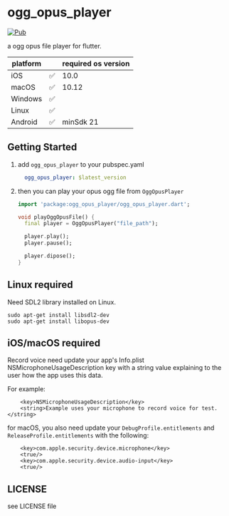 # ogg_opus_player

[![Pub](https://img.shields.io/pub/v/ogg_opus_player.svg)](https://pub.dev/packages/ogg_opus_player)

a ogg opus file player for flutter.

| platform |       | required os version |
|----------|-------|---------------------|
| iOS      | ✅     | 10.0                |
| macOS    | ✅     | 10.12               |
| Windows  | ✅     |                     |
| Linux    | ✅     |                     |
| Android  | ✅     | minSdk 21           |

## Getting Started

1. add `ogg_opus_player` to your pubspec.yaml

    ```yaml
      ogg_opus_player: $latest_version
    ```

2. then you can play your opus ogg file from `OggOpusPlayer`

    ```dart
    import 'package:ogg_opus_player/ogg_opus_player.dart';
    
    void playOggOpusFile() {
      final player = OggOpusPlayer("file_path");
    
      player.play();
      player.pause();
    
      player.dipose();
    }
    ```

## Linux required

Need SDL2 library installed on Linux.

```shell
sudo apt-get install libsdl2-dev
sudo apt-get install libopus-dev
```

## iOS/macOS required

Record voice need update your app's Info.plist NSMicrophoneUsageDescription key with a string value
explaining to the user how the app uses this data.

For example:

```
    <key>NSMicrophoneUsageDescription</key>
    <string>Example uses your microphone to record voice for test.</string>
```

for macOS, you also need update your `DebugProfile.entitlements` and `ReleaseProfile.entitlements` with the following:

```
    <key>com.apple.security.device.microphone</key>
    <true/>
    <key>com.apple.security.device.audio-input</key>
    <true/>
```

## LICENSE

see LICENSE file
